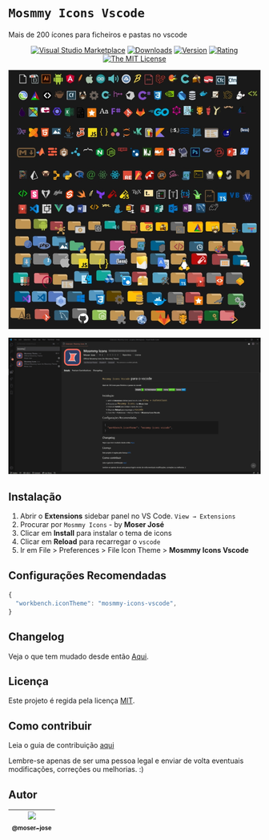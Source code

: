 # `Mosmmy Icons Vscode`

Mais de 200 ícones para ficheiros e pastas no vscode

 <div align="center">

[![Visual Studio Marketplace](https://img.shields.io/visual-studio-marketplace/i/moserjose.mosmmy-icons-vscode)](https://marketplace.visualstudio.com/items?itemName=moserjose.mosmmy-icons-vscode)
[![Downloads](https://img.shields.io/visual-studio-marketplace/d/moserjose.mosmmy-icons-vscode)](https://marketplace.visualstudio.com/items?itemName=moserjose.mosmmy-icons-vscode)
[![Version](https://img.shields.io/visual-studio-marketplace/v/moserjose.mosmmy-icons-vscode)](https://marketplace.visualstudio.com/items?itemName=moserjose.mosmmy-icons-vscode)
[![Rating](https://img.shields.io/visual-studio-marketplace/r/moserjose.mosmmy-icons-vscode)](https://marketplace.visualstudio.com/items?itemName=moserjose.mosmmy-icons-vscode)
[![The MIT License](https://img.shields.io/badge/license-MIT-blue.svg)](http://opensource.org/licenses/MIT)


![Exemplo 1](icons/img/icons.jpg)

![Exemplo 1](icons/img/exemplo1.jpg)

</div>

## Instalação

1. Abrir o **Extensions** sidebar panel no VS Code. `View → Extensions`
2. Procurar por `Mosmmy Icons` - by **Moser José**
3. Clicar em **Install** para instalar o tema de icons
4. Clicar em **Reload** para recarregar o `vscode`
5. Ir em File > Preferences > File Icon Theme > **Mosmmy Icons Vscode**

## Configurações Recomendadas

```js
{
  "workbench.iconTheme": "mosmmy-icons-vscode",
}
```
## Changelog

Veja o que tem mudado desde então [Aqui](/CHANGELOG.md).

## Licença

Este projeto é regida pela licença [MIT](/LICENSE.md).


## Como contribuir

Leia o guia de contribuição [aqui](/CONTRIBUTING.md)

Lembre-se apenas de ser uma pessoa legal e enviar de volta eventuais modificações, correções ou melhorias. :)

## Autor

| [<img src="https://avatars0.githubusercontent.com/u/8234620?" width="115"><br><sub>@moser-jose</sub>](https://github.com/moser-jose) |
| :---: |
